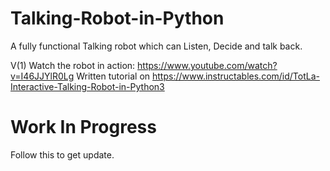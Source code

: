 # Talking-Robot-in-Python
A fully functional Talking robot which can Listen, Decide and talk back.

V(1)
Watch the robot in action: https://www.youtube.com/watch?v=I46JJYlR0Lg
Written tutorial on https://www.instructables.com/id/TotLa-Interactive-Talking-Robot-in-Python3

# Work In Progress
Follow this to get update.
